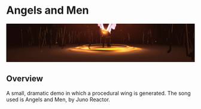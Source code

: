 # Angels and Men
![Alt text](/images/header.png?raw=true "")
## Overview
A small, dramatic demo in which a procedural wing is generated. The song used is Angels and Men, by Juno Reactor.
